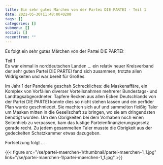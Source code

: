 ```yaml
---
title: Ein sehr gutes Märchen von der Partei DIE PARTEI - Teil 1
date: 2021-05-30T11:48:00+0200
tags: []
categories: []
submenu: []
social: []
recentfrom: ""
---
```

Es folgt ein sehr gutes Märchen von der Partei DIE PARTEI:

Teil 1  
Es war einmal in norddeutschen Landen … ein relativ neuer Kreisverband der sehr guten Partei DIE PARTEI fand sich zusammen; trotzte allen Widrigkeiten und war bereit für Großes.

Im Jahr 1 der Pandemie geschah Schreckliches: die Maskenaffäre, ein Komplex von Vorfällen diverser Vorteilsnahmen mehrerer Bundestags- und Landtagsabgeordneter. Tapfere Recken aus allen Ecken Deutschlands von der Partei DIE PARTEI konnte dies so nicht stehen lassen und ein perfider Plan wurde geschmiedet. Sie machten sich auf und sammelten fleißig Taler um Masken mitten in die Gesellschaft zu bringen, wo sie am dringendsten benötigt wurden. Um den Obrigkeiten bei dem Vorhaben noch einen Seitenhieb zu verpassen, kam das lustige Parteienfinanzierungsgesetz gerade recht. Zu jedem gesammelten Taler musste die Obrigkeit aus der gedeckelten Schatzkammer etwas dazugeben.

Fortsetzung folgt ...

{{< figure src="/se/partei-maerchen-1/thumbnail/partei-maerchen-1_1.jpg" link="/se/partei-maerchen-1/partei-maerchen-1_1.jpg" >}}
